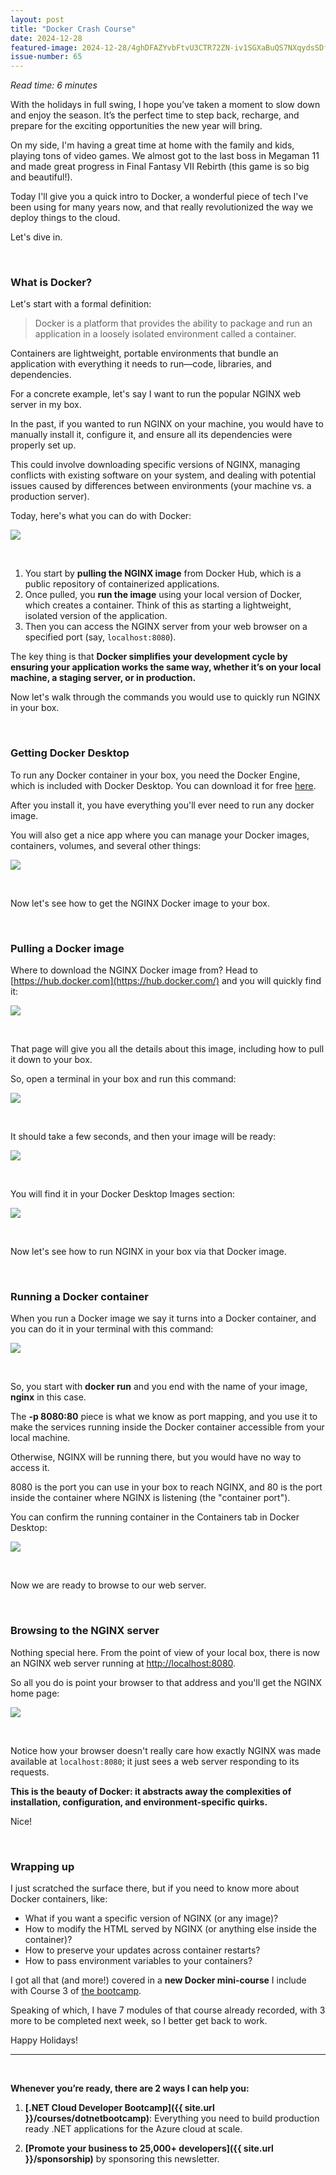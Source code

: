 ```yaml
---
layout: post
title: "Docker Crash Course"
date: 2024-12-28
featured-image: 2024-12-28/4ghDFAZYvbFtvU3CTR72ZN-iv1SGXaBuQS7NXqydsSDfH.jpeg
issue-number: 65
---
```


*Read time: 6 minutes*

With the holidays in full swing, I hope you’ve taken a moment to slow down and enjoy the season. It’s the perfect time to step back, recharge, and prepare for the exciting opportunities the new year will bring.

On my side, I'm having a great time at home with the family and kids, playing tons of video games. We almost got to the last boss in Megaman 11 and made great progress in Final Fantasy VII Rebirth (this game is so big and beautiful!).

Today I'll give you a quick intro to Docker, a wonderful piece of tech I've been using for many years now, and that really revolutionized the way we deploy things to the cloud.

Let's dive in.

​

### **What is Docker?**
Let's start with a formal definition:

> Docker is a platform that provides the ability to package and run an application in a loosely isolated environment called a container.


Containers are lightweight, portable environments that bundle an application with everything it needs to run—code, libraries, and dependencies.

For a concrete example, let's say I want to run the popular NGINX web server in my box.

In the past, if you wanted to run NGINX on your machine, you would have to manually install it, configure it, and ensure all its dependencies were properly set up. 

This could involve downloading specific versions of NGINX, managing conflicts with existing software on your system, and dealing with potential issues caused by differences between environments (your machine vs. a production server).

Today, here's what you can do with Docker:


![](/assets/images/2024-12-28/4ghDFAZYvbFtvU3CTR72ZN-iv1SGXaBuQS7NXqydsSDfH.jpeg)

​

1.  <span>You start by **pulling the NGINX image** from Docker Hub, which is a public repository of containerized applications. </span>
2.  <span>Once pulled, you **run the image** using your local version of Docker, which creates a container. Think of this as starting a lightweight, isolated version of the application.</span>
3.  <span>Then you can access the NGINX server from your web browser on a specified port (say, `localhost:8080`).</span>

The key thing is that **Docker simplifies your development cycle by ensuring your application works the same way, whether it’s on your local machine, a staging server, or in production.**

Now let's walk through the commands you would use to quickly run NGINX in your box.

​

### **Getting Docker Desktop**
To run any Docker container in your box, you need the Docker Engine, which is included with Docker Desktop. You can download it for free [here](https://docs.docker.com/desktop).

After you install it, you have everything you'll ever need to run any docker image. 

You will also get a nice app where you can manage your Docker images, containers, volumes, and several other things:


![](/assets/images/2024-12-28/4ghDFAZYvbFtvU3CTR72ZN-6r47ipFPUwdmRZYkPRbNkz.jpeg)

​

Now let's see how to get the NGINX Docker image to your box.

​

### **Pulling a Docker image**
Where to download the NGINX Docker image from? Head to [https://hub.docker.com](https://hub.docker.com/) and you will quickly find it:


![](/assets/images/2024-12-28/4ghDFAZYvbFtvU3CTR72ZN-s6dt6EXC1K29bmxhzCzDsm.jpeg)

​

That page will give you all the details about this image, including how to pull it down to your box.

So, open a terminal in your box and run this command:


![](/assets/images/2024-12-28/4ghDFAZYvbFtvU3CTR72ZN-3WdchQjXXoLZX7MyzrfKQY.jpeg)

​

It should take a few seconds, and then your image will be ready:


![](/assets/images/2024-12-28/4ghDFAZYvbFtvU3CTR72ZN-fAHngZEBAt16ZjLA7dSWxE.jpeg)

​

You will find it in your Docker Desktop Images section:


![](/assets/images/2024-12-28/4ghDFAZYvbFtvU3CTR72ZN-2nkELq8fia4SXSyqgHBRG3.jpeg)

​

Now let's see how to run NGINX in your box via that Docker image.

​

### **Running a Docker container**
When you run a Docker image we say it turns into a Docker container, and you can do it in your terminal with this command:


![](/assets/images/2024-12-28/4ghDFAZYvbFtvU3CTR72ZN-bUxgp7bUbSuZpZheG1YfWD.jpeg)

​

So, you start with **docker run** and you end with the name of your image, **nginx** in this case.

The **-p 8080:80** piece is what we know as port mapping, and you use it to make the services running inside the Docker container accessible from your local machine. 

Otherwise, NGINX will be running there, but you would have no way to access it. 

8080 is the port you can use in your box to reach NGINX, and 80 is the port inside the container where NGINX is listening (the "container port").

You can confirm the running container in the Containers tab in Docker Desktop:


![](/assets/images/2024-12-28/4ghDFAZYvbFtvU3CTR72ZN-5NDJrDXHkeKAmUHVGZJBd3.jpeg)

​

Now we are ready to browse to our web server.

​

### **Browsing to the NGINX server**
Nothing special here. From the point of view of your local box, there is now an NGINX web server running at [http://localhost:8080](http://localhost:8080/).

So all you do is point your browser to that address and you'll get the NGINX home page:


![](/assets/images/2024-12-28/4ghDFAZYvbFtvU3CTR72ZN-3axUG6KJ4TTbLnV4HtZ27J.jpeg)

​

Notice how your browser doesn't really care how exactly NGINX was made available at `localhost:8080`; it just sees a web server responding to its requests. 

**This is the beauty of Docker: it abstracts away the complexities of installation, configuration, and environment-specific quirks.**

Nice!

​

### **Wrapping up**
I just scratched the surface there, but if you need to know more about Docker containers, like:

*   <span>What if you want a specific version of NGINX (or any image)?</span>
*   <span>How to modify the HTML served by NGINX (or anything else inside the container)?</span>
*   <span>How to preserve your updates across container restarts?</span>
*   <span>How to pass environment variables to your containers?</span>

I got all that (and more!) covered in a **new Docker mini-course** I include with Course 3 of [the bootcamp](https://juliocasal.com/courses/dotnetbootcamp).

Speaking of which, I have 7 modules of that course already recorded, with 3 more to be completed next week, so I better get back to work.

Happy Holidays!

---


<br/>


**Whenever you’re ready, there are 2 ways I can help you:**

1. **[.NET Cloud Developer Bootcamp]({{ site.url }}/courses/dotnetbootcamp)**:​ Everything you need to build production ready .NET applications for the Azure cloud at scale.

2. **[Promote your business to 25,000+ developers]({{ site.url }}/sponsorship)** by sponsoring this newsletter.
